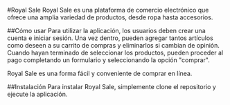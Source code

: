 #Royal Sale
Royal Sale es una plataforma de comercio electrónico que ofrece una amplia variedad de productos, desde ropa hasta accesorios.

##Cómo usar
Para utilizar la aplicación, los usuarios deben crear una cuenta e iniciar sesión. Una vez dentro, pueden agregar tantos artículos como deseen a su carrito de compras y eliminarlos si cambian de opinión. Cuando hayan terminado de seleccionar los productos, pueden proceder al pago completando un formulario y seleccionando la opción "comprar".

Royal Sale es una forma fácil y conveniente de comprar en línea.

##Instalación
Para instalar Royal Sale, simplemente clone el repositorio y ejecute la aplicación.
